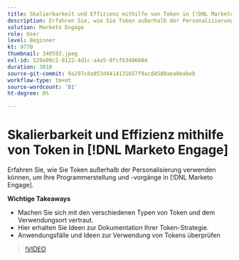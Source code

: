 ```yaml
---
title: Skalierbarkeit und Effizienz mithilfe von Token in [!DNL Marketo Engage]
description: Erfahren Sie, wie Sie Token außerhalb der Personalisierung verwenden können, um Ihre Programmerstellung und -vorgänge in [!DNL Marketo Engage].
solution: Marketo Engage
role: User
level: Beginner
kt: 9770
thumbnail: 340593.jpeg
exl-id: 529a09c2-8122-4d1c-a4a5-0fcfb3406b04
duration: 3010
source-git-commit: 9a297cda953d4414131657f9ac84580aea0eabeb
workflow-type: tm+mt
source-wordcount: '81'
ht-degree: 0%

---
```


# Skalierbarkeit und Effizienz mithilfe von Token in [!DNL Marketo Engage]

Erfahren Sie, wie Sie Token außerhalb der Personalisierung verwenden können, um Ihre Programmerstellung und -vorgänge in [!DNL Marketo Engage].

**Wichtige Takeaways**

* Machen Sie sich mit den verschiedenen Typen von Token und dem Verwendungsort vertraut.
* Hier erhalten Sie Ideen zur Dokumentation Ihrer Token-Strategie.
* Anwendungsfälle und Ideen zur Verwendung von Tokens überprüfen

>[!VIDEO](https://video.tv.adobe.com/v/340593/?quality=12&learn=on)
